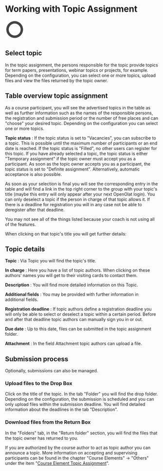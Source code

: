 # Working with Topic Assignment

![](assets/projectbroker.png)

## Select topic

In the topic assignment, the persons responsible for the topic provide topics
for term papers, presentations, webinar topics or projects, for example.
Depending on the configuration, you can select one or more topics, upload
files and view the files returned by the topic owner.

## Table overview topic assignment

As a course participant, you will see the advertised topics in the table as
well as further information such as the names of the responsible persons, the
registration and submission period or the number of free places and can
"choose" your desired topic. Depending on the configuration you can select one
or more topics.

 **Topic status** : If the topic status is set to "Vacancies", you can
subscribe to a topic. This is possible until the maximum number of
participants or an end date is reached. If the topic status is "Filled", no
other users can register for this topic. If you have already selected a topic,
the topic status is either "Temporary assignment" if the topic owner must
accept you as a participant. As soon as the topic owner accepts you as a
participant, the topic status is set to "Definite assignment". Alternatively,
automatic acceptance is also possible.

As soon as your selection is final you will see the corresponding entry in the
table and will find a link in the top right corner to the group with your
topic's title (maybe this entry will only appear after your next OpenOlat
login). You can only deselect a topic if the person in charge of that topic
allows it. If there is a deadline for registration you will in any case not be
able to deregister after that deadline.

You may not see all of the things listed because your coach is not using all
of the features.

When clicking on that topic's title you will get further details:

## Topic details

 **Topic** : Via Topic you will find the topic's title.

 **In charge** : Here you have a list of topic authors. When clicking on these
authors' names you will get to their visiting cards to contact them.

 **Description** : You will find more detailed information on this Topic.

 **Additional fields** : You may be provided with further information in
additional fields.

 **Registration deadline** : If topic authors define a registration deadline
you will only be able to select or deselect a topic within a certain period.
Before and after that deadline topic authors can manually sign you in or out.

 **Due date** : Up to this date, files can be submitted in the topic
assignment folder.

 **Attachment** : In the field Attachment topic authors can upload a file.

## Submission process

Optionally, submissions can also be managed.

### Upload files to the Drop Box

Click on the title of the topic. In the tab "Folder" you will find the drop
folder. Depending on the configuration, the submission is scheduled and you
can only upload files within the submission deadline. You will find detailed
information about the deadlines in the tab "Description".

### Download files from the Return Box

In the "Folders" tab, in the "Return folder" section, you will find the files
that the topic owner has returned to you.

If you are authorized by the course author to act as topic author you can
announce a topic. More information on accepting and supervising participants
can be found in the chapter "Course Elements" → "Others" under the item
"[Course Element Topic Assignment](../course_elements/Other.md#Other-_bb_themenvergabe)".  

  

